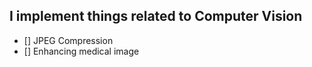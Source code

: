 ## I implement things related to Computer Vision

- [] JPEG Compression
- [] Enhancing medical image

